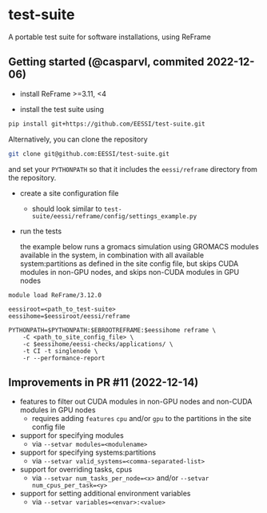 # test-suite
A portable test suite for software installations, using ReFrame

## Getting started (@casparvl, commited 2022-12-06)

- install ReFrame >=3.11, <4

- install the test suite using 

```bash
pip install git+https://github.com/EESSI/test-suite.git
```

Alternatively, you can clone the repository

```bash
git clone git@github.com:EESSI/test-suite.git
```

and set your `PYTHONPATH` so that it includes the `eessi/reframe` directory from the repository.

- create a site configuration file

    - should look similar to `test-suite/eessi/reframe/config/settings_example.py`

- run the tests

    the example below runs a gromacs simulation using GROMACS modules available in the system,
    in combination with all available system:partitions as defined in the site config file,
    but skips CUDA modules in non-GPU nodes, and skips non-CUDA modules in GPU nodes

```
module load ReFrame/3.12.0

eessiroot=<path_to_test-suite>
eessihome=$eessiroot/eessi/reframe

PYTHONPATH=$PYTHONPATH:$EBROOTREFRAME:$eessihome reframe \
    -C <path_to_site_config_file> \
    -c $eessihome/eessi-checks/applications/ \
    -t CI -t singlenode \
    -r --performance-report
```

## Improvements in PR #11 (2022-12-14)

- features to filter out CUDA modules in non-GPU nodes and non-CUDA modules in GPU nodes
    - requires adding `features` `cpu` and/or `gpu` to the partitions in the site config file
- support for specifying modules
    - via `--setvar modules=<modulename>`
- support for specifying systems:partitions
    - via `--setvar valid_systems=<comma-separated-list>`
- support for overriding tasks, cpus
    - via `--setvar num_tasks_per_node=<x>` and/or `--setvar num_cpus_per_task=<y>`
- support for setting additional environment variables
    - via `--setvar variables=<envar>:<value>`

